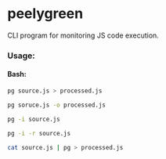 peelygreen
======

CLI program for monitoring JS code execution.

### Usage:

#### Bash:
```bash
pg source.js > processed.js

pg soruce.js -o processed.js

pg -i source.js

pg -i -r source.js

cat source.js | pg > processed.js
```
